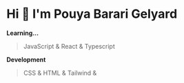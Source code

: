 # Hi 👋 I'm Pouya Barari Gelyard

**Learning...**
>JavaScript & 
>React & 
>Typescript 

**Development**
> CSS &
> HTML &
> Tailwind &
